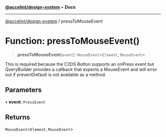 [**@accelint/design-system**](../README.md) • **Docs**

***

[@accelint/design-system](../README.md) / pressToMouseEvent

# Function: pressToMouseEvent()

> **pressToMouseEvent**(`event`): `MouseEvent`\<`Element`, `MouseEvent`\>

This is required because the C2DS Button supports an onPress event but
QueryBuilder provides a callback that expects a MouseEvent and will error
out if preventDefault is not available as a method.

## Parameters

• **event**: `PressEvent`

## Returns

`MouseEvent`\<`Element`, `MouseEvent`\>
